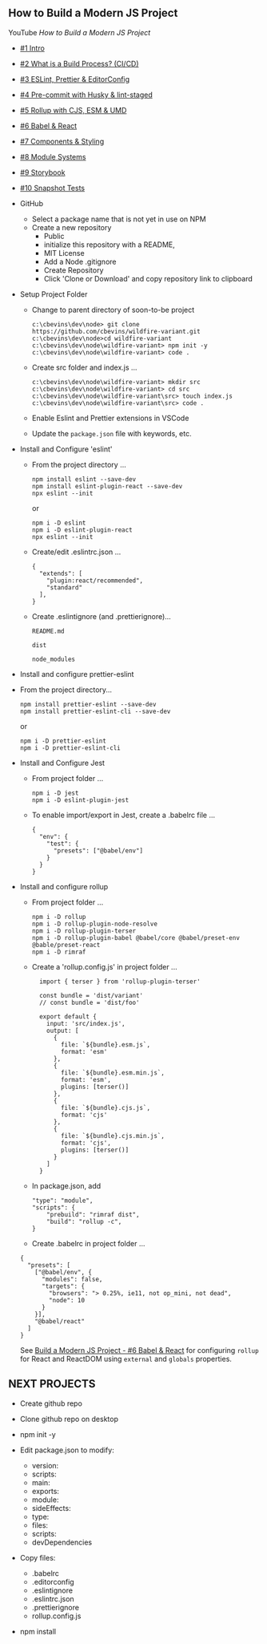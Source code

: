 ## How to Build a Modern JS Project

YouTube _How to Build a Modern JS Project_

- [#1 Intro](https://www.youtube.com/watch?v=nLwqM034Jjs)
- [#2 What is a Build Process? (CI/CD)](https://www.youtube.com/watch?v=hZ0vNZGHUIY)
- [#3 ESLint, Prettier & EditorConfig](https://www.youtube.com/watch?v=O4ZIJgOWj_A&t=26s)
- [#4 Pre-commit with Husky & lint-staged](https://www.youtube.com/watch?v=6u9gmwTl3bY)
- [#5 Rollup with CJS, ESM & UMD](https://www.youtube.com/watch?v=ZGa_a164aeM&t=2s)
- [#6 Babel & React](https://www.youtube.com/watch?v=4joAZ2RQNys)
- [#7 Components & Styling](https://www.youtube.com/watch?v=ma0alSz1pZg)
- [#8 Module Systems](https://www.youtube.com/watch?v=K1RE9FspKxw)
- [#9 Storybook](https://www.youtube.com/watch?v=K1RE9FspKxw&t=33s)
- [#10 Snapshot Tests](https://www.youtube.com/watch?v=2jyxFquZ13k)

- GitHub

  - Select a package name that is not yet in use on NPM
  - Create a new repository
    - Public
    - initialize this repository with a README,
    - MIT License
    - Add a Node .gitignore
    - Create Repository
    - Click 'Clone or Download' and copy repository link to clipboard

- Setup Project Folder

  - Change to parent directory of soon-to-be project

    ```
    c:\cbevins\dev\node> git clone https://github.com/cbevins/wildfire-variant.git
    c:\cbevins\dev\node>cd wildfire-variant
    c:\cbevins\dev\node\wildfire-variant> npm init -y
    c:\cbevins\dev\node\wildfire-variant> code .
    ```

  - Create src folder and index.js ...

    ```
    c:\cbevins\dev\node\wildfire-variant> mkdir src
    c:\cbevins\dev\node\wildfire-variant> cd src
    c:\cbevins\dev\node\wildfire-variant\src> touch index.js
    c:\cbevins\dev\node\wildfire-variant\src> code .
    ```

  - Enable Eslint and Prettier extensions in VSCode

  - Update the `package.json` file with keywords, etc.

- Install and Configure 'eslint'

  - From the project directory ...

    ```
    npm install eslint --save-dev
    npm install eslint-plugin-react --save-dev
    npx eslint --init
    ```

    or

    ```
    npm i -D eslint
    npm i -D eslint-plugin-react
    npx eslint --init
    ```

  - Create/edit .eslintrc.json ...

    ```
    {
      "extends": [
        "plugin:react/recommended",
        "standard"
      ],
    }
    ```

  - Create .eslintignore (and .prettierignore)...

    ```
    README.md

    dist

    node_modules
    ```

- Install and configure prettier-eslint

- From the project directory...

  ```
  npm install prettier-eslint --save-dev
  npm install prettier-eslint-cli --save-dev
  ```

  or

  ```
  npm i -D prettier-eslint
  npm i -D prettier-eslint-cli

  ```

- Install and Configure Jest

  - From project folder ...

    ```
    npm i -D jest
    npm i -D eslint-plugin-jest
    ```

  - To enable import/export in Jest, create a .babelrc file ...
    ```
    {
      "env": {
        "test": {
          "presets": ["@babel/env"]
        }
      }
    }
    ```

- Install and configure rollup

  - From project folder ...

    ```
    npm i -D rollup
    npm i -D rollup-plugin-node-resolve
    npm i -D rollup-plugin-terser
    npm i -D rollup-plugin-babel @babel/core @babel/preset-env @bable/preset-react
    npm i -D rimraf
    ```

  - Create a 'rollup.config.js' in project folder ...

    ```
      import { terser } from 'rollup-plugin-terser'

      const bundle = 'dist/variant'
      // const bundle = 'dist/foo'

      export default {
        input: 'src/index.js',
        output: [
          {
            file: `${bundle}.esm.js`,
            format: 'esm'
          },
          {
            file: `${bundle}.esm.min.js`,
            format: 'esm',
            plugins: [terser()]
          },
          {
            file: `${bundle}.cjs.js`,
            format: 'cjs'
          },
          {
            file: `${bundle}.cjs.min.js`,
            format: 'cjs',
            plugins: [terser()]
          }
        ]
      }
    ```

  - In package.json, add

    ```
    "type": "module",
    "scripts": {
        "prebuild": "rimraf dist",
        "build": "rollup -c",
    }
    ```

  - Create .babelrc in project folder ...

  ```
  {
    "presets": [
      ["@babel/env", {
        "modules": false,
        "targets": {
          "browsers": "> 0.25%, ie11, not op_mini, not dead",
          "node": 10
        }
      }],
      "@babel/react"
    ]
  }
  ```

  See [Build a Modern JS Project - #6 Babel & React](https://www.youtube.com/watch?v=4joAZ2RQNys) for configuring `rollup` for React and ReactDOM using `external` and `globals` properties.

## NEXT PROJECTS

- Create github repo
- Clone github repo on desktop
- npm init -y
- Edit package.json to modify:

  - version:
  - scripts:
  - main:
  - exports:
  - module:
  - sideEffects:
  - type:
  - files:
  - scripts:
  - devDependencies

- Copy files:

  - .babelrc
  - .editorconfig
  - .eslintignore
  - .eslintrc.json
  - .prettierignore
  - rollup.config.js

- npm install
